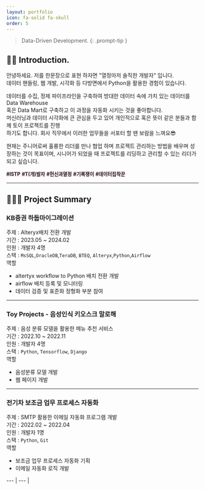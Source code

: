 ```yaml
---
layout: portfolio
icon: fa-solid fa-skull
order: 5
---
```


<!-- > This is an example of a Tip.
{: .prompt-tip }

> This is an example of an Info block.
{: .prompt-info }

> This is an example of a Warning block.
{: .prompt-warning }

> This is an example of a Danger block.
{: .prompt-danger } -->

> Data-Driven Development.
{: .prompt-tip }

## 💁‍♂️ Introduction.
안녕하세요. 저를 한문장으로 표현 하자면 "열정마저 솔직한 개발자" 입니다.  
데이터 핸들링, 웹 개발, 시각화 등 다방면에서 Python을 활용한 경험이 있습니다.  

데이터를 수집, 정제 파이프라인을 구축하여 방대한 데이터 속에 가치 있는 데이터를 Data Warehouse  
혹은 Data Mart로 구축하고 이 과정을 자동화 시키는 것을 좋아합니다.  
머신러닝과 데이터 시각화에 큰 관심을 두고 있어 개인적으로 혹은 뜻이 같은 분들과 함께 토이 프로젝트를 진행  
하기도 합니다. 회사 직무에서 이러한 업무들을 서포터 할 땐 보람을 느껴요😎  

현재는 주니어로써 훌륭한 리더를 만나 협업 하며 프로젝트 관리하는 방법을 배우며 성장하는 것이 목표이며, 
시니어가 되었을 때 프로젝트를 리딩하고 관리할 수 있는 리더가 되고 싶습니다.  
 
 <style>
    .custom-text {
        /* 원하는 스타일을 여기에 추가하세요 */
        background-color: #FFEBF0;
        font-size: 90%;
    }
</style>
<span class="custom-text">**#ISTP**</span> 
<span class="custom-text">**#T(개)발자**</span> 
<span class="custom-text">**#헌신과열정**</span> 
<span class="custom-text">**#기록쟁이**</span>
<span class="custom-text">**#데이터집착꾼**</span> <br>

---
## 👨🏻‍💻 Project Summary
### KB증권 하둡마이그레이션 
주제 : Alteryx배치 전환 개발  
기간 : 2023.05 ~ 2024.02  
인원 : 개발자 4명  
스택 : `MsSQL`,`OracleDB`,`TeraDB`, `BTEQ`, `Alteryx`,`Python`,`Airflow`  
역할 
- altertyx workflow to Python 배치 전환 개발
- airflow 배치 등록 및 모니터링
- 데이터 검증 및 표준화 정형화 부분 참여  

---  
### Toy Projects - 음성인식 키오스크 말로해  
주제 : 음성 분류 모델을 활용한 메뉴 추천 서비스  
기간 : 2022.10 ~ 2022.11  
인원 : 개발자 4명  
스택 : `Python`, `Tensorflow`, `Django`  
역할
- 음성분류 모델 개발
- 웹 페이지 개발

---
### 전기차 보조금 업무 프로세스 자동화
주제 : SMTP 활용한 이메일 자동화 프로그램 개발  
기간 : 2022.02 ~ 2022.04  
인원 : 개발자 1명  
스택 : `Python`, `Git`  
역할
- 보조금 업무 프로세스 자동화 기획
- 이메일 자동화 로직 개발

--- | --- | 